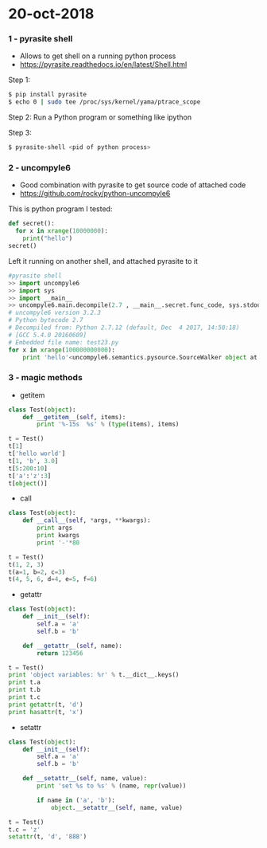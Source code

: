 # 20-oct-2018


### 1 - pyrasite shell

- Allows to get shell on a running python process
- https://pyrasite.readthedocs.io/en/latest/Shell.html

Step 1:
```bash
$ pip install pyrasite
$ echo 0 | sudo tee /proc/sys/kernel/yama/ptrace_scope
```
Step 2:
Run a Python program or something like ipython

Step 3:
```bash
$ pyrasite-shell <pid of python process>
```

### 2 - uncompyle6

- Good combination with pyrasite to get source code of attached code
- https://github.com/rocky/python-uncompyle6

This is python program I tested:
```python
def secret():
  for x in xrange(10000000):
    print("hello")
secret()
```

Left it running on another shell, and attached pyrasite to it

```python
#pyrasite shell
>> import uncompyle6
>> import sys
>> import __main__
>> uncompyle6.main.decompile(2.7 , __main__.secret.func_code, sys.stdout)
# uncompyle6 version 3.2.3
# Python bytecode 2.7
# Decompiled from: Python 2.7.12 (default, Dec  4 2017, 14:50:18) 
# [GCC 5.4.0 20160609]
# Embedded file name: test23.py
for x in xrange(100000000000):
    print 'hello'<uncompyle6.semantics.pysource.SourceWalker object at 0x7f073594ef50>
```

### 3 - magic methods

- getitem
```python
class Test(object):
    def __getitem__(self, items):
        print '%-15s  %s' % (type(items), items)

t = Test()
t[1]
t['hello world']
t[1, 'b', 3.0]
t[5:200:10]
t['a':'z':3]
t[object()]
```

- call
```python
class Test(object):
    def __call__(self, *args, **kwargs):
        print args
        print kwargs
        print '-'*80

t = Test()
t(1, 2, 3)
t(a=1, b=2, c=3)
t(4, 5, 6, d=4, e=5, f=6)
```
- getattr
```python
class Test(object):
    def __init__(self):
        self.a = 'a'
        self.b = 'b'

    def __getattr__(self, name):
        return 123456

t = Test()
print 'object variables: %r' % t.__dict__.keys()
print t.a
print t.b
print t.c
print getattr(t, 'd')
print hasattr(t, 'x')
```

- setattr
```python
class Test(object):
    def __init__(self):
        self.a = 'a'
        self.b = 'b'

    def __setattr__(self, name, value):
        print 'set %s to %s' % (name, repr(value))

        if name in ('a', 'b'):
            object.__setattr__(self, name, value)

t = Test()
t.c = 'z'
setattr(t, 'd', '888')
```
